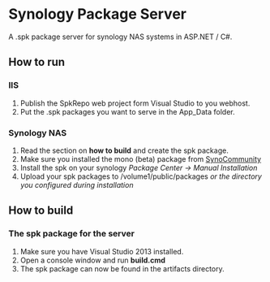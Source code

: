 # Synology Package Server

A .spk package server for synology NAS systems in ASP.NET / C#.

## How to run

### IIS

1. Publish the SpkRepo web project form Visual Studio to you webhost.
2. Put the .spk packages you want to serve in the App_Data folder.

### Synology NAS

1. Read the section on **how to build** and create the spk package.
2. Make sure you installed the mono (beta) package from [SynoCommunity](https://synocommunity.com/)
3. Install the spk on your synology *Package Center -> Manual Installation*
4. Upload your spk packages to /volume1/public/packages *or the directory you configured during installation*

## How to build

### The spk package for the server

1. Make sure you have Visual Studio 2013 installed.
2. Open a console window and run **build.cmd**
3. The spk package can now be found in the artifacts directory.
